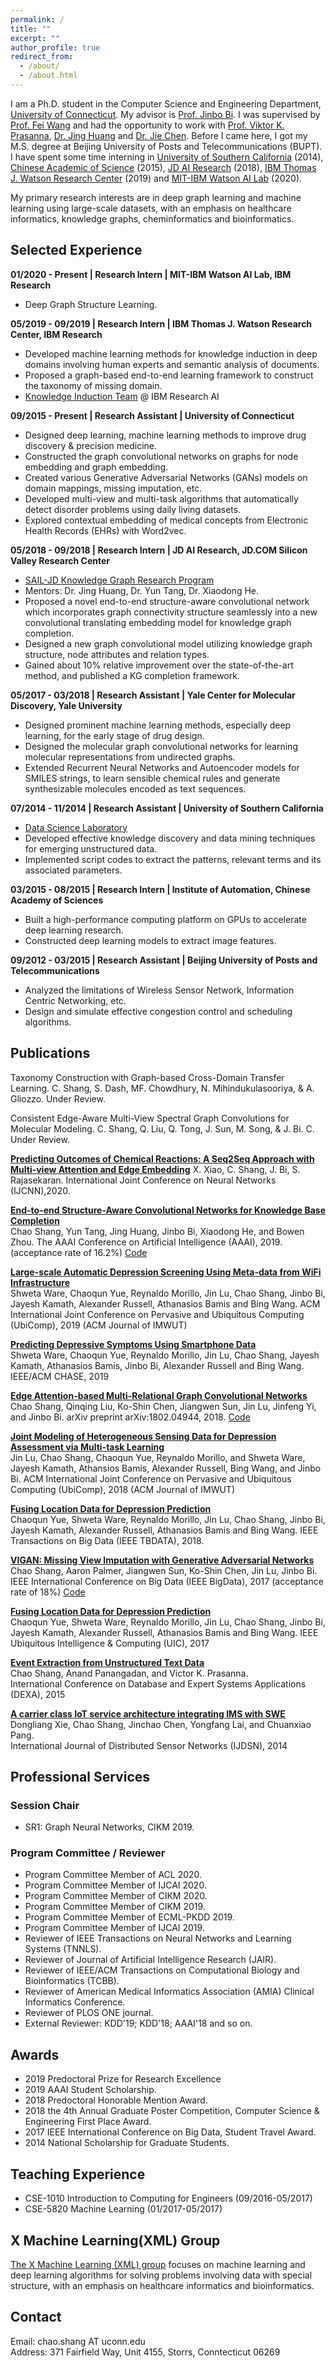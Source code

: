 ```yaml
---
permalink: /
title: ""
excerpt: ""
author_profile: true
redirect_from: 
  - /about/
  - /about.html
---
```


I am a Ph.D. student in the Computer Science and Engineering Department, [University of Connecticut](https://uconn.edu/). My advisor is [Prof. Jinbo Bi](http://www.engr.uconn.edu/~jinbo/). I was supervised by [Prof. Fei Wang](https://sites.google.com/site/feiwang03/) and had the opportunity to work with [Prof. Viktor K. Prasanna](http://halcyon.usc.edu/~pk/prasannawebsite/), [Dr. Jing Huang](https://scholar.google.com/citations?user=ocPXoIkAAAAJ&hl=en) and [Dr. Jie Chen](https://jiechenjiechen.github.io/). Before I came here, I got my M.S. degree at Beijing University of Posts and Telecommunications (BUPT). I have spent some time interning in [University of Southern California](https://www.usc.edu/) (2014), [Chinese Academic of Science](http://english.ia.cas.cn/) (2015), [JD AI Research](http://air.jd.com/) (2018), [IBM Thomas J. Watson Research Center](http://research.ibm.com/labs/watson/) (2019) and [MIT-IBM Watson AI Lab](https://mitibmwatsonailab.mit.edu/) (2020).

My primary research interests are in deep graph learning and machine learning using large-scale datasets, with an emphasis on healthcare informatics, knowledge graphs, cheminformatics and bioinformatics. 

## Selected Experience
**01/2020 - Present | Research Intern | MIT-IBM Watson AI Lab, IBM Research**
* Deep Graph Structure Learning.

**05/2019 - 09/2019 | Research Intern | IBM Thomas J. Watson Research Center, IBM Research**
* Developed machine learning methods for knowledge induction in deep domains involving human experts and semantic analysis of documents.
* Proposed a graph-based end-to-end learning framework to construct the taxonomy of missing domain.
* [Knowledge Induction Team](https://researcher.watson.ibm.com/researcher/view_group.php?id=7140) @ IBM Research AI

**09/2015 - Present | Research Assistant | University of Connecticut**
* Designed deep learning, machine learning methods to improve drug discovery & precision medicine. 
* Constructed the graph convolutional networks on graphs for node embedding and graph embedding.
* Created various Generative Adversarial Networks (GANs) models on domain mappings, missing imputation, etc.
* Developed multi-view and multi-task algorithms that automatically detect disorder problems using daily living datasets.
* Explored contextual embedding of medical concepts from Electronic Health Records (EHRs) with Word2vec.

**05/2018 - 09/2018 | Research Intern | JD AI Research, JD.COM Silicon Valley Research Center**
* [SAIL-JD Knowledge Graph Research Program](https://airesearch.stanford.edu/research/knowledge_graph)  
* Mentors: Dr. Jing Huang, Dr. Yun Tang, Dr. Xiaodong He.
* Proposed a novel end-to-end structure-aware convolutional network which incorporates graph connectivity structure seamlessly into a new convolutional translating embedding model for knowledge graph completion. 
* Designed a new graph convolutional model utilizing knowledge graph structure, node attributes and relation types.
* Gained about 10% relative improvement over the state-of-the-art method, and published a KG completion framework.

**05/2017 - 03/2018 | Research Assistant  | Yale Center for Molecular Discovery, Yale University**
* Designed prominent machine learning methods, especially deep learning, for the early stage of drug design.
* Designed the molecular graph convolutional networks for learning molecular representations from undirected graphs.
* Extended Recurrent Neural Networks and Autoencoder models for SMILES strings, to learn sensible chemical rules and generate synthesizable molecules encoded as text sequences.

**07/2014 - 11/2014 | Research Assistant | University of Southern California**  
* [Data Science Laboratory](http://dslab.usc.edu/)
* Developed effective knowledge discovery and data mining techniques for emerging unstructured data. 
* Implemented script codes to extract the patterns, relevant terms and its associated parameters.

**03/2015 - 08/2015 | Research Intern | Institute of Automation, Chinese Academy of Sciences** 
* Built a high-performance computing platform on GPUs to accelerate deep learning research.
* Constructed deep learning models to extract image features.

**09/2012 - 03/2015 | Research Assistant | Beijing University of Posts and Telecommunications** 
* Analyzed the limitations of Wireless Sensor Network, Information Centric Networking, etc. 
* Design and simulate effective congestion control and scheduling algorithms.

## Publications
Taxonomy Construction with Graph-based Cross-Domain Transfer Learning.
C. Shang, S. Dash, MF. Chowdhury, N. Mihindukulasooriya, & A. Gliozzo. Under Review.

Consistent Edge-Aware Multi-View Spectral Graph Convolutions for Molecular Modeling.
C. Shang, Q. Liu, Q. Tong, J. Sun, M. Song, & J. Bi. C. Under Review.

__[Predicting Outcomes of Chemical Reactions: A Seq2Seq Approach with Multi-view Attention and Edge Embedding]()__ 
X. Xiao, C. Shang, J. Bi, S. Rajasekaran. 
International Joint Conference on Neural Networks (IJCNN),2020.

__[End-to-end Structure-Aware Convolutional Networks for Knowledge Base Completion](https://arxiv.org/pdf/1811.04441.pdf)__  
Chao Shang, Yun Tang, Jing Huang, Jinbo Bi, Xiaodong He, and Bowen Zhou. 
The AAAI Conference on Artificial Intelligence (AAAI), 2019. (acceptance rate of 16.2%) [Code](https://github.com/JD-AI-Research-Silicon-Valley/SACN)

__[Large-scale Automatic Depression Screening Using Meta-data from WiFi Infrastructure](https://dl.acm.org/citation.cfm?id=3287073)__  
Shweta Ware, Chaoqun Yue, Reynaldo Morillo, Jin Lu, Chao Shang, Jinbo Bi, Jayesh Kamath, Alexander Russell, Athanasios Bamis and Bing Wang.
ACM International Joint Conference on Pervasive and Ubiquitous Computing (UbiComp), 2019 (ACM Journal of IMWUT)

__[Predicting Depressive Symptoms Using Smartphone Data](https://www.sciencedirect.com/science/article/pii/S2352648319300571)__  
Shweta Ware, Chaoqun Yue, Reynaldo Morillo, Jin Lu, Chao Shang,  Jayesh Kamath,  Athanasios Bamis, Jinbo Bi, Alexander Russell and Bing Wang.
IEEE/ACM CHASE, 2019

__[Edge Attention-based Multi-Relational Graph Convolutional Networks](https://arxiv.org/pdf/1802.04944v1.pdf)__  
Chao Shang, Qinqing Liu, Ko-Shin Chen, Jiangwen Sun, Jin Lu, Jinfeng Yi, and Jinbo Bi. 
arXiv preprint arXiv:1802.04944, 2018.  [Code](https://github.com/Luckick/EAGCN)

__[Joint Modeling of Heterogeneous Sensing Data for Depression Assessment via Multi-task Learning](https://dl.acm.org/citation.cfm?id=3191753)__  
Jin Lu, Chao Shang, Chaoqun Yue, Reynaldo Morillo, and Shweta Ware, Jayesh Kamath, Athansios Bamis, Alexander Russell, Bing Wang, and Jinbo Bi. 
ACM International Joint Conference on Pervasive and Ubiquitous Computing (UbiComp), 2018 (ACM Journal of IMWUT)

__[Fusing Location Data for Depression Prediction](https://ieeexplore.ieee.org/xpl/RecentIssue.jsp?punumber=6687317)__  
Chaoqun Yue, Shweta Ware, Reynaldo Morillo, Jin Lu, Chao Shang, Jinbo Bi, Jayesh Kamath, Alexander Russell, Athanasios Bamis and Bing Wang.
IEEE Transactions on Big Data (IEEE TBDATA), 2018.

__[VIGAN: Missing View Imputation with Generative Adversarial Networks](http://ieeexplore.ieee.org/stamp/stamp.jsp?arnumber=8257992)__  
Chao Shang, Aaron Palmer, Jiangwen Sun, Ko-Shin Chen, Jin Lu, Jinbo Bi.    
IEEE International Conference on Big Data (IEEE BigData), 2017 (acceptance rate of 18%)  [Code](https://github.com/chaoshangcs/VIGAN)

__[Fusing Location Data for Depression Prediction](https://ieeexplore.ieee.org/document/8397515)__  
Chaoqun Yue, Shweta Ware, Reynaldo Morillo, Jin Lu, Chao Shang, Jinbo Bi, Jayesh Kamath, Alexander Russell, Athanasios Bamis and Bing Wang.
IEEE Ubiquitous Intelligence & Computing (UIC), 2017

__[Event Extraction from Unstructured Text Data](https://link.springer.com/chapter/10.1007/978-3-319-22849-5_38)__  
Chao Shang, Anand Panangadan, and Victor K. Prasanna.   
International Conference on Database and Expert Systems Applications (DEXA), 2015

__[A carrier class IoT service architecture integrating IMS with SWE](http://journals.sagepub.com/doi/full/10.1155/2014/930472)__  
Dongliang Xie, Chao Shang, Jinchao Chen, Yongfang Lai, and Chuanxiao Pang.   
International Journal of Distributed Sensor Networks (IJDSN), 2014	

## Professional Services

### Session Chair
* SR1: Graph Neural Networks, CIKM 2019.

### Program Committee / Reviewer
* Program Committee Member of ACL 2020.
* Program Committee Member of IJCAI 2020.
* Program Committee Member of CIKM 2020.
* Program Committee Member of CIKM 2019.
* Program Committee Member of ECML-PKDD 2019.
* Program Committee Member of IJCAI 2019.
* Reviewer of IEEE Transactions on Neural Networks and Learning Systems (TNNLS).
* Reviewer of Journal of Artificial Intelligence Research (JAIR).
* Reviewer of IEEE/ACM Transactions on Computational Biology and Bioinformatics (TCBB).
* Reviewer of American Medical Informatics Association (AMIA) Clinical Informatics Conference. 
* Reviewer of PLOS ONE journal.
* External Reviewer: KDD'19; KDD'18; AAAI'18 and so on.

## Awards
* 2019 Predoctoral Prize for Research Excellence
* 2019 AAAI Student Scholarship.
* 2018 Predoctoral Honorable Mention Award.
* 2018 the 4th Annual Graduate Poster Competition, Computer Science & Engineering First Place Award.
* 2017 IEEE International Conference on Big Data, Student Travel Award.
* 2014 National Scholarship for Graduate Students.

## Teaching Experience
* CSE-1010 Introduction to Computing for Engineers (09/2016-05/2017)
* CSE-5820 Machine Learning (01/2017-05/2017)

## X Machine Learning(XML) Group
[The X Machine Learning (XML) group](https://xmachinelearning.github.io/) focuses on machine learning and deep learning algorithms for solving problems involving data with special structure, with an emphasis on healthcare informatics and bioinformatics. 

## Contact
Email: chao.shang AT uconn.edu  
Address: 371 Fairfield Way, Unit 4155, Storrs, Conntecticut 06269



